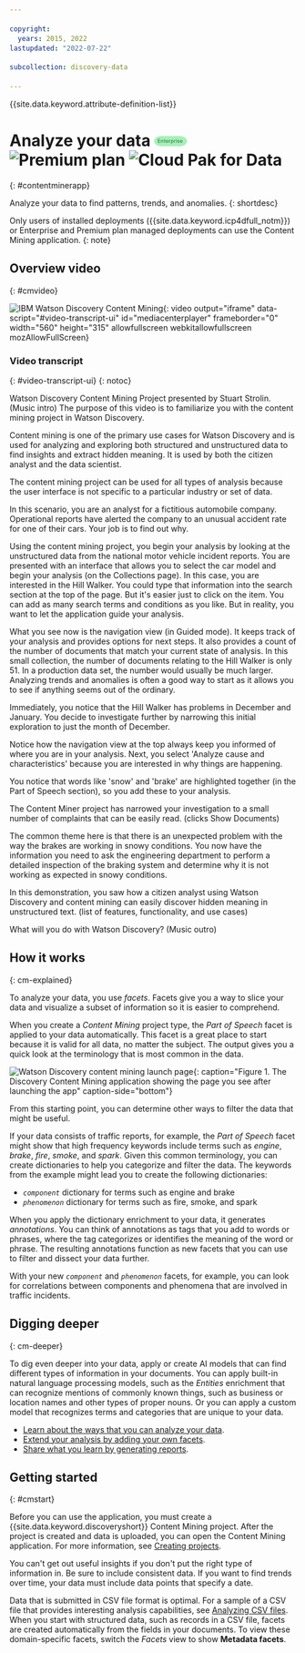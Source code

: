 ```yaml
---

copyright:
  years: 2015, 2022
lastupdated: "2022-07-22"

subcollection: discovery-data

---
```


{{site.data.keyword.attribute-definition-list}}

# Analyze your data ![Enterprise plan](images/enterprise.png) ![Premium plan](images/premium.png) ![Cloud Pak for Data](images/cp4d.png)
{: #contentminerapp}

Analyze your data to find patterns, trends, and anomalies.
{: shortdesc}

Only users of installed deployments ({{site.data.keyword.icp4dfull_notm}}) or Enterprise and Premium plan managed deployments can use the Content Mining application.
{: note}

## Overview video
{: #cmvideo}

![IBM Watson Discovery Content Mining](https://www.kaltura.com/p/1773841/sp/177384100/embedIframeJs/uiconf_id/27941801/partner_id/1773841?iframeembed=true&entry_id=1_7m4thupw){: video output="iframe" data-script="#video-transcript-ui" id="mediacenterplayer" frameborder="0" width="560" height="315" allowfullscreen webkitallowfullscreen mozAllowFullScreen}

### Video transcript
{: #video-transcript-ui}
{: notoc}

Watson Discovery Content Mining Project presented by Stuart Strolin. (Music intro) The purpose of this video is to familiarize you with the content mining project in Watson Discovery.

Content mining is one of the primary use cases for Watson Discovery and is used for analyzing and exploring both structured and unstructured data to find insights and extract hidden meaning. It is used by both the citizen analyst and the data scientist.

The content mining project can be used for all types of analysis because the user interface is not specific to a particular industry or set of data.

In this scenario, you are an analyst for a fictitious automobile company. Operational reports have alerted the company to an unusual accident rate for one of their cars. Your job is to find out why.

Using the content mining project, you begin your analysis by looking at the unstructured data from the national motor vehicle incident reports. You are presented with an interface that allows you to select the car model and begin your analysis (on the Collections page). In this case, you are interested in the Hill Walker. You could type that information into the search section at the top of the page. But it's easier just to click on the item. You can add as many search terms and conditions as you like. But in reality, you want to let the application guide your analysis.

What you see now is the navigation view (in Guided mode). It keeps track of your analysis and provides options for next steps. It also provides a count of the number of documents that match your current state of analysis. In this small collection, the number of documents relating to the Hill Walker is only 51. In a production data set, the number would usually be much larger. Analyzing trends and anomalies is often a good way to start as it allows you to see if anything seems out of the ordinary.

Immediately, you notice that the Hill Walker has problems in December and January. You decide to investigate further by narrowing this initial exploration to just the month of December.

Notice how the navigation view at the top always keep you informed of where you are in your analysis. Next, you select 'Analyze cause and characteristics' because you are interested in why things are happening.

You notice that words like 'snow' and 'brake' are highlighted together (in the Part of Speech section), so you add these to your analysis.

The Content Miner project has narrowed your investigation to a small number of complaints that can be easily read. (clicks Show Documents)

The common theme here is that there is an unexpected problem with the way the brakes are working in snowy conditions. You now have the information you need to ask the engineering department to perform a detailed inspection of the braking system and determine why it is not working as expected in snowy conditions.

In this demonstration, you saw how a citizen analyst using Watson Discovery and content mining can easily discover hidden meaning in unstructured text. (list of features, functionality, and use cases)

What will you do with Watson Discovery? (Music outro)

## How it works
{: cm-explained}

To analyze your data, you use *facets*. Facets give you a way to slice your data and visualize a subset of information so it is easier to comprehend. 

When you create a *Content Mining* project type, the *Part of Speech* facet is applied to your data automatically. This facet is a great place to start because it is valid for all data, no matter the subject. The output gives you a quick look at the terminology that is most common in the data. 

![Watson Discovery content mining launch page](images/miningloginapp.png "Content mining app initial launch page that asks you what you want to analyze"){: caption="Figure 1. The Discovery Content Mining application showing the page you see after launching the app" caption-side="bottom"}

From this starting point, you can determine other ways to filter the data that might be useful. 

If your data consists of traffic reports, for example, the *Part of Speech* facet might show that high frequency keywords include terms such as *engine*, *brake*, *fire*, *smoke*, and *spark*. Given this common terminology, you can create dictionaries to help you categorize and filter the data. The keywords from the example might lead you to create the following dictionaries:

-   *`component`* dictionary for terms such as engine and brake
-   *`phenomenon`* dictionary for terms such as fire, smoke, and spark

When you apply the dictionary enrichment to your data, it generates *annotations*. You can think of annotations as tags that you add to words or phrases, where the tag categorizes or identifies the meaning of the word or phrase. 
The resulting annotations function as new facets that you can use to filter and dissect your data further. 

With your new *`component`* and *`phenomenon`* facets, for example, you can look for correlations between components and phenomena that are involved in traffic incidents.

## Digging deeper
{: cm-deeper}

To dig even deeper into your data, apply or create AI models that can find different types of information in your documents. You can apply built-in natural language processing models, such as the *Entities* enrichment that can recognize mentions of commonly known things, such as business or location names and other types of proper nouns. Or you can apply a custom model that recognizes terms and categories that are unique to your data.

-   [Learn about the ways that you can analyze your data](/docs/discovery-data?topic=discovery-data-cm-analyze-data).
-   [Extend your analysis by adding your own facets](/docs/discovery-data?topic=discovery-data-cm-add-facets).
-   [Share what you learn by generating reports](/docs/discovery-data?topic=discovery-data-cm-report).

## Getting started
{: #cmstart}

Before you can use the application, you must create a {{site.data.keyword.discoveryshort}} Content Mining project. After the project is created and data is uploaded, you can open the Content Mining application. For more information, see [Creating projects](/docs/discovery-data?topic=discovery-data-projects).

You can't get out useful insights if you don't put the right type of information in. Be sure to include consistent data. If you want to find trends over time, your data must include data points that specify a date. 

Data that is submitted in CSV file format is optimal. For a sample of a CSV file that provides interesting analysis capabilities, see [Analyzing CSV files](/docs/discovery-data?topic=discovery-data-cm-csv-file). When you start with structured data, such as records in a CSV file, facets are created automatically from the fields in your documents. To view these domain-specific facets, switch the *Facets* view to show **Metadata facets**.
